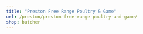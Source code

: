 ```yaml
---
title: "Preston Free Range Poultry & Game"
url: /preston/preston-free-range-poultry-and-game/
shop: butcher
---
```

